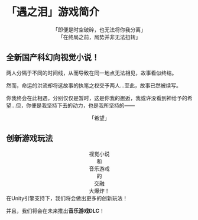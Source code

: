 # 「遇之泪」游戏简介

<center>「即便是时空破碎，也无法将你我分离」</center>
<center>「在终局之前，局势并非无法扭转」</center>

## 全新国产科幻向视觉小说！

两人分隔于不同的时间线，从而导致在同一地点无法相见，故事看似终结。

 然而，命运的洪流却将这故事的执笔之权交予两人…至此，故事已然被续写。 
 
你我终会在此相遇，分别仅仅是暂时，这是你我的邂逅，我或许没看到神给予的希望…但，你便是我坚持下去的动力，也是我所坚持的——
<center>「希望」</center>

## 创新游戏玩法
<center>视觉小说</center>
<center>和</center>
<center>音乐游戏</center>
<center>的</center>
<center>交融</center>
<center>大爆炸！</center>
在Unity引擎支持下，我们将会做出更多的创新玩法！

并且，我们将会在未来推出**音乐游戏DLC**！

